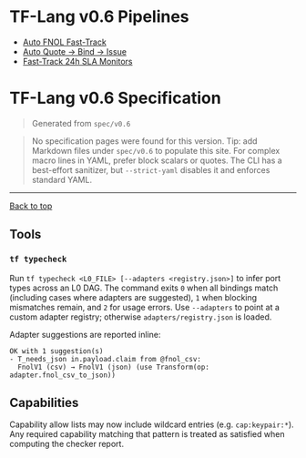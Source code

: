 # TF-Lang v0.6 Pipelines

- [Auto FNOL Fast-Track](pipelines/fnol-fasttrack.md)
- [Auto Quote → Bind → Issue](pipelines/quote-bind-issue.md)
- [Fast-Track 24h SLA Monitors](monitors/fasttrack-24h.md)

# TF-Lang v0.6 Specification

> Generated from `spec/v0.6`

> No specification pages were found for this version.
> Tip: add Markdown files under `spec/v0.6` to populate this site.
> For complex macro lines in YAML, prefer block scalars or quotes. The CLI has a best-effort sanitizer, but `--strict-yaml` disables it and enforces standard YAML.

---

[Back to top](#tf-lang-v06-specification)

## Tools

### `tf typecheck`

Run `tf typecheck <L0_FILE> [--adapters <registry.json>]` to infer port types across an L0 DAG.
The command exits `0` when all bindings match (including cases where adapters are suggested),
`1` when blocking mismatches remain, and `2` for usage errors. Use `--adapters` to point at a
custom adapter registry; otherwise `adapters/registry.json` is loaded.

Adapter suggestions are reported inline:

```
OK with 1 suggestion(s)
- T_needs_json in.payload.claim from @fnol_csv:
  FnolV1 (csv) → FnolV1 (json) (use Transform(op: adapter.fnol_csv_to_json))
```

## Capabilities

Capability allow lists may now include wildcard entries (e.g. `cap:keypair:*`).
Any required capability matching that pattern is treated as satisfied when computing the checker report.
